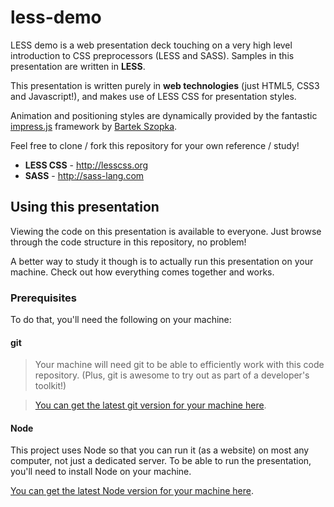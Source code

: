 # less-demo

LESS demo is a web presentation deck touching on a very high level introduction
to CSS preprocessors (LESS and SASS). Samples in this presentation are written in __LESS__.

This presentation is written purely in __web technologies__ (just HTML5, CSS3 and Javascript!),
and makes use of LESS CSS for presentation styles.

Animation and positioning styles are dynamically provided by the fantastic
[impress.js](https://github.com/bartaz/impress.js/) framework by [Bartek Szopka](https://github.com/bartaz).

Feel free to clone / fork this repository for your own reference / study!

* __LESS CSS__ - http://lesscss.org
* __SASS__ - http://sass-lang.com


## Using this presentation

Viewing the code on this presentation is available to everyone.
Just browse through the code structure in this repository, no problem!

A better way to study it though is to actually run this presentation on your machine.
Check out how everything comes together and works.


### Prerequisites

To do that, you'll need the following on your machine:

#### git

> Your machine will need git to be able to efficiently work with this code repository.
(Plus, git is awesome to try out as part of a developer's toolkit!)

> [You can get the latest git version for your machine here](http://git-scm.com).

#### Node

This project uses Node so that you can run it (as a website) on most any computer,
not just a dedicated server. To be able to run the presentation, you'll need to install
Node on your machine.

[You can get the latest Node version for your machine here](http://nodejs.org).

